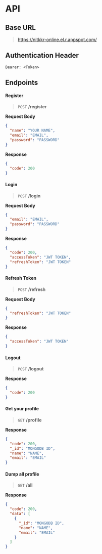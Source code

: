 # API

## Base URL

> https://nitkkr-online.el.r.appspot.com/

## Authentication Header

 `Bearer: <Token>`

## Endpoints


#### Register

> `POST`  **/register**

**Request Body**

```json
{
  "name": "YOUR NAME",
  "email": "EMAIL",
  "password": "PASSWORD"
}
```

**Response**

```json
{
  "code": 200
}
```


#### Login

> `POST`  **/login**

**Request Body**

```json
{
  "email": "EMAIL",
  "password": "PASSWORD"
}
```

**Response**

```json
{
  "code": 200,
  "accessToken": "JWT TOKEN",
  "refreshToken": "JWT TOKEN"
}
```


#### Refresh Token

> `POST`  **/refresh**

**Request Body**

```json
{
  "refreshToken": "JWT TOKEN"
}
```

**Response**

```json
{
  "accessToken": "JWT TOKEN"
}
```


#### Logout

> `POST`  **/logout**



**Response**

```json
{
  "code": 200
}
```


#### Get your profile

> `GET`  **/profile**



**Response**

```json
{
  "code": 200,
  "_id": "MONGODB ID",
  "name": "NAME",
  "email": "EMAIL"
}
```


#### Dump all profile

> `GET`  **/all**



**Response**

```json
{
  "code": 200,
  "data": [
    {
      "_id": "MONGODB ID",
      "name": "NAME",
      "email": "EMAIL"
    }
  ]
}
```

